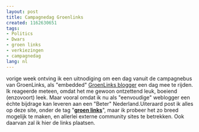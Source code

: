 ```yaml
---
layout: post
title: Campagnedag Groenlinks
created: 1162630651
tags:
- Politics
- Dwars
- groen links
- verkiezingen
- campagnedag
lang: nl
---
```

vorige week ontving ik een uitnodiging om een dag vanuit de campagnebus van GroenLinks, als "embedded" [GroenLinks blogger](http://www.planeetgroenlinks.nl) een dag mee te rijden. Ik reageerde meteen, omdat het me gewoon ontzettend leuk, boeiend (enzovoort) leek. Maar vooral omdat ik nu als "eenvoudige" weblogger een échte bijdrage kan leveren aan een "Beter" Nederland.Uiteraard post ik alles op deze site, onder de tag "**[groen links](/categorieen/site_classification/groen_links)**", maar ik probeer het zo breed mogelijk te maken, en allerlei externe community sites te betrekken. Ook daarvan zal ik hier de links plaatsen.
